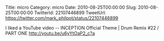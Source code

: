 Title: micro
Category: micro
Date: 2010-08-25T00:00:00
Slug: 2010-08-25T00:00:00
TwitterId: 22107446899
TweetUrl: https://twitter.com/mark_philpot/status/22107446899

I liked a YouTube video -- INCEPTION Official Theme | Drum Remix #22 / PART ONE http://youtu.be/u6yYtOaP2_c?a